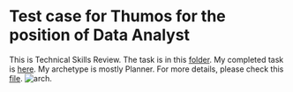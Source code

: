 # Test case for Thumos for the position of Data Analyst
This is Technical Skills Review. The task is in this [folder](https://drive.google.com/drive/folders/1PFSJ5SSCi9qBoqMWWx6PLec_-aVL0YjH).
My completed task is [here](https://github.com/alisromanna/Private/blob/main/Thumos/Aleshina_Thumos.ipynb).
My archetype is mostly Planner. For more details, please check this [file](https://github.com/alisromanna/Thumos/blob/main/Aleshina%20%7C%20PrinciplesYou.pdf).
![arch](https://github.com/alisromanna/Private/blob/main/Thumos/Aleshina_archetype.png).

